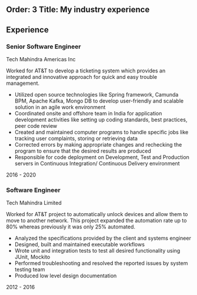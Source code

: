 Order: 3
Title: My industry experience
---
<section class="resume-section" id="experience">
    <div class="resume-section-content">
        <h2 class="mb-5">Experience</h2>
        <div class="d-flex flex-column flex-md-row justify-content-between mb-5">
            <div class="flex-grow-1">
                <h3 class="mb-0">Senior Software Engineer</h3>
                <div class="subheading mb-3">Tech Mahindra Americas Inc</div>
                <p>Worked for AT&T to develop a ticketing system which provides an integrated and innovative approach for
                    quick and easy trouble management.</p>
                <!-- Create a list -->
                <ul>
                    <li> Utilized open source technologies like Spring framework, Camunda BPM, Apache Kafka, Mongo DB to
                    develop user-friendly and scalable solution in an agile work environment </li>
                    <li> Coordinated onsite and offshore team in India for application development activities like setting up coding
                    standards, best practices, peer code review </li>
                    <li> Created and maintained computer programs to handle specific jobs like tracking user complaints, storing
                    or retrieving data </li>
                    <li> Corrected errors by making appropriate changes and rechecking the program to ensure that the desired
                    results are produced </li>
                    <li> Responsible for code deployment on Development, Test and Production servers in Continuous Integration/
                    Continuous Delivery environment </li>
                </ul>
            </div>
            <div class="flex-shrink-0"><span class="text-primary">2016 - 2020</span></div>
        </div>
        <div class="d-flex flex-column flex-md-row justify-content-between mb-5">
            <div class="flex-grow-1">
                <h3 class="mb-0">Software Engineer</h3>
                <div class="subheading mb-3">Tech Mahindra Limited</div>
                <p>Worked for AT&T project to automatically unlock devices and allow them to move to another network.
                    This project expanded the automation rate up to 80% whereas previously it was only 25% automated.</p>
                <!-- Create a list-->
                <ul>
                    <li> Analyzed the specifications provided by the client and systems engineer </li>
                    <li> Designed, built and maintained executable workflows </li>
                    <li> Wrote unit and integration tests to test all desired functionality using JUnit, Mockito </li>
                    <li> Performed troubleshooting and resolved the reported issues by system testing team </li>
                    <li> Produced low level design documentation </li>
                </ul>
            </div>
            <div class="flex-shrink-0"><span class="text-primary">2012 - 2016</span></div>
        </div>
</section>
            
